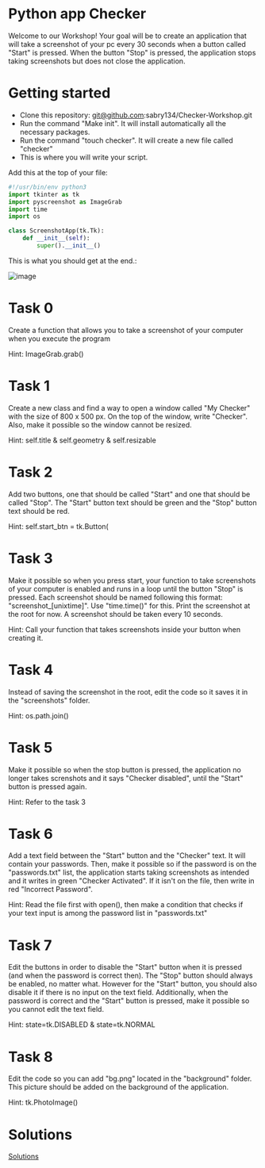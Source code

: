 # Python app Checker

Welcome to our Workshop! Your goal will be to create an application that will take a screenshot of your pc every 30 seconds when a button called "Start" is pressed. When the button "Stop" is pressed, the application stops taking screenshots but does not close the application.

# Getting started

* Clone this repository: git@github.com:sabry134/Checker-Workshop.git
* Run the command "Make init". It will install automatically all the necessary packages.
* Run the command "touch checker". It will create a new file called "checker"
* This is where you will write your script.


Add this at the top of your file:

```py
#!/usr/bin/env python3
import tkinter as tk
import pyscreenshot as ImageGrab
import time
import os

class ScreenshotApp(tk.Tk):
    def __init__(self):
        super().__init__()
```




This is what you should get at the end.: 

![image](https://cdn.discordapp.com/attachments/1023567577831718963/1092473852677849209/image.png)

# Task 0

Create a function that allows you to take a screenshot of your computer when you execute the program

Hint: ImageGrab.grab()

# Task 1

Create a new class and find a way to open a window called "My Checker" with the size of 800 x 500 px. On the top of the window, write "Checker". Also, make it possible so the window cannot be resized.

Hint: self.title & self.geometry & self.resizable

# Task 2

Add two buttons, one that should be called "Start" and one that should be called "Stop". The "Start" button text should be green and the "Stop" button text should be red.

Hint: self.start_btn = tk.Button(

# Task 3

Make it possible so when you press start, your function to take screenshots of your computer is enabled and runs in a loop until the button "Stop" is pressed. Each screenshot should be named following this format: "screenshot_[unixtime]". Use "time.time()" for this. Print the screenshot at the root for now. A screenshot should be taken every 10 seconds.

Hint: Call your function that takes screenshots inside your button when creating it.

# Task 4

Instead of saving the screenshot in the root, edit the code so it saves it in the "screenshots" folder.

Hint: os.path.join()

# Task 5

Make it possible so when the stop button is pressed, the application no longer takes screnshots and it says "Checker disabled", until the "Start" button is pressed again.

Hint: Refer to the task 3

# Task 6

Add a text field between the "Start" button and the "Checker" text. It will contain your passwords. Then, make it possible so if the password is on the "passwords.txt" list, the application starts taking screenshots as intended and it writes in green "Checker Activated". If it isn't on the file, then write in red "Incorrect Password".

Hint: Read the file first with open(), then make a condition that checks if your text input is among the password list in "passwords.txt"

# Task 7

Edit the buttons in order to disable the "Start" button when it is pressed (and when the password is correct then). The "Stop" button should always be enabled, no matter what. However for the "Start" button, you should also disable it if there is no input on the text field. Additionally, when the password is correct and the "Start" button is pressed, make it possible so you cannot edit the text field.

Hint: state=tk.DISABLED & state=tk.NORMAL

# Task 8

Edit the code so you can add "bg.png" located in the "background" folder. This picture should be added on the background of the application.

Hint: tk.PhotoImage()



# Solutions

[Solutions](https://www.youtube.com/watch?v=xvFZjo5PgG0)
